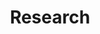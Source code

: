 ---
layout: research-projects
permalink: /research/index.html
title: Research
tags: [daniel varon, methane, satellites, machine learning, emissions, research]
---